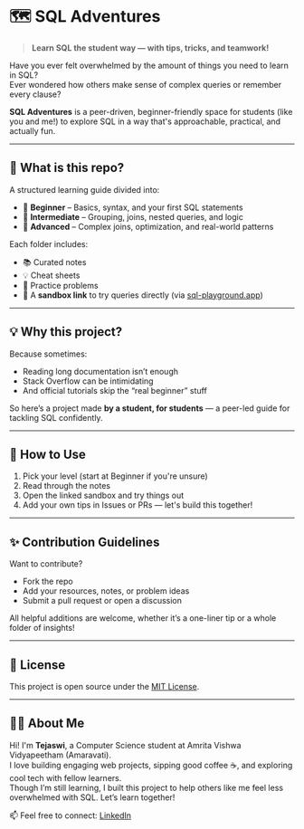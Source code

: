 # 🗺️ SQL Adventures

> **Learn SQL the student way — with tips, tricks, and teamwork!**

Have you ever felt overwhelmed by the amount of things you need to learn in SQL?  
Ever wondered how others make sense of complex queries or remember every clause?

**SQL Adventures** is a peer-driven, beginner-friendly space for students (like you and me!) to explore SQL in a way that's approachable, practical, and actually fun.

---

## 🚀 What is this repo?

A structured learning guide divided into:

- 🐣 **Beginner** – Basics, syntax, and your first SQL statements  
- 🚶 **Intermediate** – Grouping, joins, nested queries, and logic  
- 🧗 **Advanced** – Complex joins, optimization, and real-world patterns  

Each folder includes:
- 📚 Curated notes
- 💡 Cheat sheets
- 🧠 Practice problems
- 🔗 A **sandbox link** to try queries directly (via [sql-playground.app](https://www.sql-playground.app))

---

## 💡 Why this project?

Because sometimes:
- Reading long documentation isn’t enough  
- Stack Overflow can be intimidating  
- And official tutorials skip the “real beginner” stuff

So here’s a project made **by a student, for students** — a peer-led guide for tackling SQL confidently.

---

## 🧭 How to Use

1. Pick your level (start at Beginner if you're unsure)
2. Read through the notes
3. Open the linked sandbox and try things out
4. Add your own tips in Issues or PRs — let's build this together!

---

## ✨ Contribution Guidelines

Want to contribute?
- Fork the repo
- Add your resources, notes, or problem ideas
- Submit a pull request or open a discussion

All helpful additions are welcome, whether it’s a one-liner tip or a whole folder of insights!

---

## 📄 License

This project is open source under the [MIT License](LICENSE).

---

## 🙋‍♀️ About Me

Hi! I'm **Tejaswi**, a Computer Science student at Amrita Vishwa Vidyapeetham (Amaravati).  
I love building engaging web projects, sipping good coffee ☕, and exploring cool tech with fellow learners.  
Though I’m still learning, I built this project to help others like me feel less overwhelmed with SQL. Let’s learn together!

📫 Feel free to connect: [LinkedIn](www.linkedin.com/in/tejaswi-gade13)
